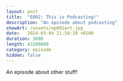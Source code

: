 ```yaml
---
layout: post
title:  "E002: This is Podcasting!"
description: "An episode about podcasting"
showArt: /assets/ep001art.jpg
date:   2024-03-04 21:58:10 +0100
duration: 3600
length: 43200000
category: episode
hidden: false
---
```


An episode about other stuff!